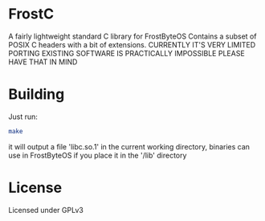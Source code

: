 # FrostC
A fairly lightweight standard C library for FrostByteOS
Contains a subset of POSIX C headers with a bit of extensions.
CURRENTLY IT'S VERY LIMITED PORTING EXISTING SOFTWARE IS PRACTICALLY IMPOSSIBLE PLEASE HAVE THAT IN MIND

# Building
Just run:
```bash
make
```
it will output a file 'libc.so.1' in the current working directory,
binaries can use in FrostByteOS if you place it in the '/lib' directory

# License
Licensed under GPLv3
